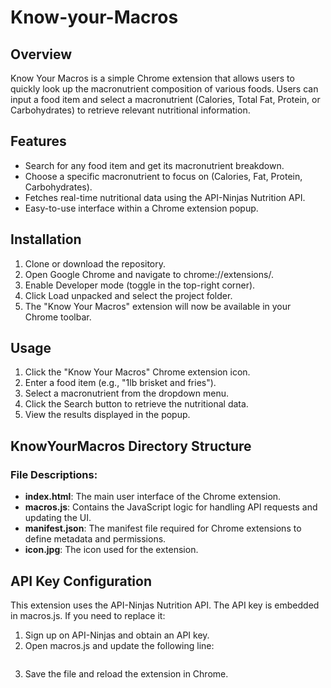 # Know-your-Macros

## Overview

Know Your Macros is a simple Chrome extension that allows users to quickly look up the macronutrient composition of various foods. Users can input a food item and select a macronutrient (Calories, Total Fat, Protein, or Carbohydrates) to retrieve relevant nutritional information.

## Features
- Search for any food item and get its macronutrient breakdown.
- Choose a specific macronutrient to focus on (Calories, Fat, Protein, Carbohydrates).
- Fetches real-time nutritional data using the API-Ninjas Nutrition API.
- Easy-to-use interface within a Chrome extension popup.

## Installation
1. Clone or download the repository.
2. Open Google Chrome and navigate to chrome://extensions/.
3. Enable Developer mode (toggle in the top-right corner).
4. Click Load unpacked and select the project folder.
5. The "Know Your Macros" extension will now be available in your Chrome toolbar.

## Usage
1. Click the "Know Your Macros" Chrome extension icon.
2. Enter a food item (e.g., "1lb brisket and fries").
3. Select a macronutrient from the dropdown menu.
4. Click the Search button to retrieve the nutritional data.
5. View the results displayed in the popup.

## KnowYourMacros Directory Structure
### File Descriptions:
- **index.html**: The main user interface of the Chrome extension.
- **macros.js**: Contains the JavaScript logic for handling API requests and updating the UI.
- **manifest.json**: The manifest file required for Chrome extensions to define metadata and permissions.
- **icon.jpg**: The icon used for the extension.

## API Key Configuration
This extension uses the API-Ninjas Nutrition API. The API key is embedded in macros.js. If you need to replace it:
1. Sign up on API-Ninjas and obtain an API key.
2. Open macros.js and update the following line:
```const apiKey = 'YOUR_NEW_API_KEY_HERE';
```
3. Save the file and reload the extension in Chrome.
